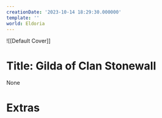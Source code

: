 ```yaml
---
creationDate: '2023-10-14 18:29:30.000000'
template: ''
world: Eldoria
---
```

![[Default Cover]]

# Title: Gilda of Clan Stonewall

None

# Extras

